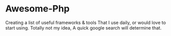 # Awesome-Php
Creating a list of useful frameworks &amp; tools That I use daily, or would love to start using. Totally not my idea, A quick google search will determine that. 
